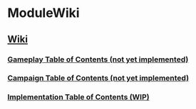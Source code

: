 # ModuleWiki

## [Wiki](https://github.com/DrJDen31/ModuleWiki/wiki)

### [Gameplay Table of Contents (not yet implemented)](https://github.com/DrJDen31/ModuleWiki/wiki/1.0-Gameplay-Table-of-Contents)

### [Campaign Table of Contents (not yet implemented)](https://github.com/DrJDen31/ModuleWiki/wiki/2.0-Campaign-Table-of-Contents)

### [Implementation Table of Contents (WIP)](https://github.com/DrJDen31/ModuleWiki/wiki/3.0-Implementation-Table-of-Contents)
